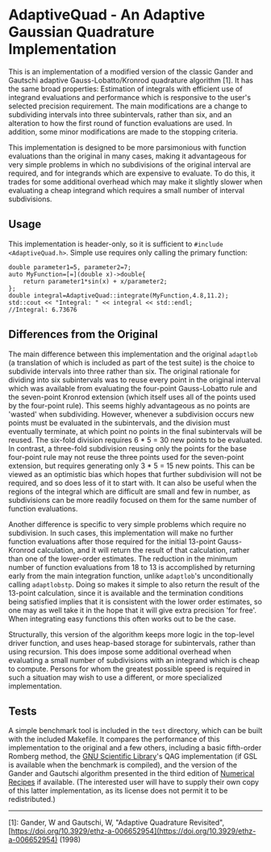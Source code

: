 # AdaptiveQuad - An Adaptive Gaussian Quadrature Implementation

This is an implementation of a modified version of the classic Gander and Gautschi adaptive Gauss-Lobatto/Kronrod quadrature algorithm [1]. It has the same broad properties: Estimation of integrals with efficient use of integrand evaluations and performance which is responsive to the user's selected precision requirement. The main modifications are a change to subdividing intervals into three subintervals, rather than six, and an alteration to how the first round of function evaluations are used. In addition, some minor modifications are made to the stopping criteria. 

This implementation is designed to be more parsimonious with function evaluations than the original in many cases, making it advantageous for very simple problems in which no subdivisions of the original interval are required, and for integrands which are expensive to evaluate. To do this, it trades for some additional overhead which may make it slightly slower when evaluating a cheap integrand which requires a small number of interval subdivisions. 

## Usage

This implementation is header-only, so it is sufficient to `#include <AdaptiveQuad.h>`. Simple use requires only calling the primary function:

	double parameter1=5, parameter2=7;
	auto MyFunction=[=](double x)->double{
		return parameter1*sin(x) + x/parameter2;
	};
	double integral=AdaptiveQuad::integrate(MyFunction,4.8,11.2);
	std::cout << "Integral: " << integral << std::endl;
	//Integral: 6.73676

## Differences from the Original

The main difference between this implementation and the original `adaptlob` (a translation of which is included as part of the test suite) is the choice to subdivide intervals into three rather than six. The original rationale for dividing into six subintervals was to reuse every point in the original interval which was available from evaluating the four-point Gauss-Lobatto rule and the seven-point Kronrod extension (which itself uses all of the points used by the four-point rule). This seems highly advantageous as no points are 'wasted' when subdividing. However, whenever a subdivision occurs new points must be evaluated in the subintervals, and the division must eventually terminate, at which point no points in the final subintervals will be reused. The six-fold division requires 6 * 5 = 30 new points to be evaluated. In contrast, a three-fold subdivision reusing only the points for the base four-point rule may not reuse the three points used for the seven-point extension, but requires generating only 3 * 5 = 15 new points. This can be viewed as an optimistic bias which hopes that further subdivision will not be required, and so does less of it to start with. It can also be useful when the regions of the integral which are difficult are small and few in number, as subdivisions can be more readily focused on them for the same number of function evaluations. 

Another difference is specific to very simple problems which require no subdivision. In such cases, this implementation will make no further function evaluations after those required for the initial 13-point Gauss-Kronrod calculation, and it will return the result of that calculation, rather than one of the lower-order estimates. The reduction in the minimum number of function evaluations from 18 to 13 is accomplished by returning early from the main integration function, unlike `adaptlob`'s unconditionally calling `adaptlobstp`. Doing so makes it simple to also return the result of the 13-point calculation, since it is available and the termination conditions being satisfied implies that it is consistent with the lower order estimates, so one may as well take it in the hope that it will give extra precision 'for free'. When integrating easy functions this often works out to be the case. 

Structurally, this version of the algorithm keeps more logic in the top-level driver function, and uses heap-based storage for subintervals, rather than using recursion. This does impose some additional overhead when evaluating a small number of subdivisions with an integrand which is cheap to compute. Persons for whom the greatest possible speed is required in such a situation may wish to use a different, or more specialized implementation. 

## Tests

A simple benchmark tool is included in the `test` directory, which can be built with the included Makefile. It compares the performance of this implementation to the original and a few others, including a basic fifth-order Romberg method, the [GNU Scientific Library](https://www.gnu.org/software/gsl/)'s QAG implementation (if GSL is available when the benchmark is compiled), and the version of the Gander and Gautschi algorithm presented in the third edition of [Numerical Recipes](https://www.numerical.recipes) if available. (The interested user will have to supply their own copy of this latter implementation, as its license does not permit it to be redistributed.)

----

[1]: Gander, W and Gautschi, W, "Adaptive Quadrature Revisited", [https://doi.org/10.3929/ethz-a-006652954](https://doi.org/10.3929/ethz-a-006652954) (1998)